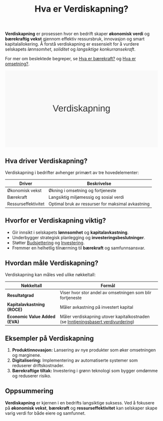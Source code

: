 ﻿---
title: "Hva er Verdiskapning?"
meta_title: "Hva er Verdiskapning?"
meta_description: '**Verdiskapning** er prosessen hvor en bedrift skaper **økonomisk verdi** og **bærekraftig vekst** gjennom effektiv ressursbruk, innovasjon og smart kapitalal...'
slug: verdiskapning
type: blog
layout: pages/single
---

**Verdiskapning** er prosessen hvor en bedrift skaper **økonomisk verdi** og **bærekraftig vekst** gjennom effektiv ressursbruk, innovasjon og smart kapitalallokering. Å forstå verdiskapning er essensielt for å vurdere selskapets *lønnsomhet*, *soliditet* og *langsiktige konkurransekraft*.

For mer om beslektede begreper, se [Hva er bærekraft?](/blogs/regnskap/baerekraft "Hva er Bærekraft? Prinsipper for Bærekraftsrapportering") og [Hva er omsetning?](/blogs/regnskap/hva-er-omsetning "Hva er Omsetning? Komplett Guide til Omsetningsanalyse").

![Illustrasjon som viser konseptet verdiskapning](verdiskapning-image.svg)

## Hva driver Verdiskapning?

Verdiskapning i bedrifter avhenger primært av tre hovedelementer:

| Driver               | Beskrivelse                                                      |
|----------------------|------------------------------------------------------------------|
| Økonomisk vekst      | Økning i omsetning og fortjeneste                                |
| Bærekraft            | Langsiktig miljømessig og sosial verdi                           |
| Ressurseffektivitet  | Optimal bruk av ressurser for maksimal avkastning                |

## Hvorfor er Verdiskapning viktig?

- Gir innsikt i selskapets **lønnsomhet** og **kapitalavkastning**.
- Underbygger strategisk planlegging og **investeringsbeslutninger**.
- Støtter [Budsjettering](/blogs/regnskap/hva-er-budsjettering "Hva er Budsjettering? Komplett Guide til Budsjettplanlegging") og [Investering](/blogs/regnskap/hva-er-investere "Hva er å Investere? Komplett Guide til Investeringer i Regnskap").
- Fremmer en helhetlig tilnærming til **bærekraft** og samfunnsansvar.

## Hvordan måle Verdiskapning?

Verdiskapning kan måles ved ulike nøkkeltall:

| Nøkkeltall                       | Formål                                                         |
|----------------------------------|----------------------------------------------------------------|
| **Resultatgrad**                 | Viser hvor stor andel av omsetningen som blir fortjeneste       |
| **Kapitalavkastning (ROCE)**     | Måler avkastning på investert kapital                           |
| **Economic Value Added (EVA)**   | Måler verdiskapning utover kapitalkostnaden (se [Inntjeningsbasert verdivurdering](/blogs/regnskap/hva-er-inntjeningsbasert-verdivurdering "Hva er Inntjeningsbasert Verdivurdering? Komplett Guide til Verdsettelsesmetoder")) |

## Eksempler på Verdiskapning

1. **Produktinnovasjon:** Lansering av nye produkter som øker omsetningen og marginene.
2. **Digitalisering:** Implementering av automatiserte systemer som reduserer driftskostnader.
3. **Bærekraftige tiltak:** Investering i grønn teknologi som bygger omdømme og reduserer risiko.

## Oppsummering

**Verdiskapning** er kjernen i en bedrifts langsiktige suksess. Ved å fokusere på **økonomisk vekst**, **bærekraft** og **ressurseffektivitet** kan selskaper skape varig verdi for både eiere og samfunnet.









